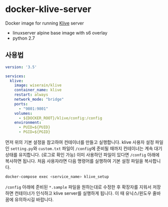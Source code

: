# docker-klive-server

Docker image for running [Klive](https://github.com/soju6jan/KLive) server
- linuxserver alpine base image with s6 overlay
- python 2.7


## 사용법

```yaml
version: '3.5'

services:
  klive:
    image: wiserain/klive
    container_name: klive
    restart: always
    network_mode: "bridge"
    ports:
      - "9801:9801"
    volumes:
      - ${DOCKER_ROOT}/klive/config:/config
    environment:
      - PUID=${PUID}
      - PGID=${PGID}
```

먼저 위의 기본 설정을 참고하여 컨테이너를 만들고 실행합니다. klive 사용자 설정 파일인 ```setting.py```와 ```custom.txt``` 파일이 ```/config```에 준비될 때까지 컨테이너는 계속 대기 상태를 유지합니다. (로그로 확인 가능) 이미 사용하던 파일이 있다면 ```/config``` 아래에 복사하면 됩니다. 처음 사용자라면 다음 명령어를 실행하여 기본 설정 파일을 복사합니다.

```bash
docker-compose exec <service_name> klive_setup
```

```/config``` 아래에 준비된 ```*.sample``` 파일을 원하는대로 수정한 후 확장자를 지워서 저장하면 컨테이너가 인식하고 klive server를 실행하게 됩니다. 이 때 유닉스/윈도우 줄바꿈에 유의하시길 바랍니다.
